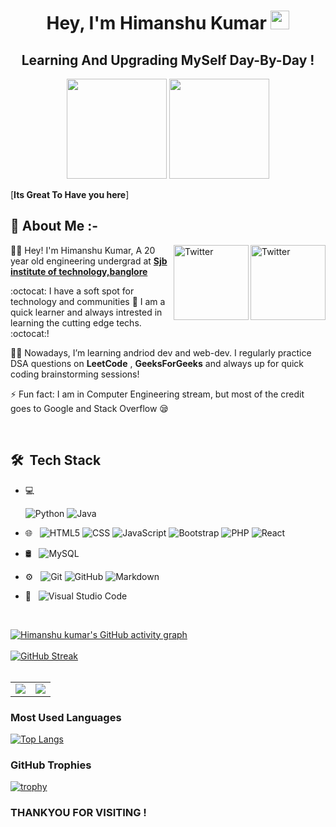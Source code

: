 <h1 align="center">Hey, I'm Himanshu Kumar <img src="https://raw.githubusercontent.com/aemmadi/aemmadi/master/wave.gif" width="30px"></h1> 
<h2 align="center">Learning And Upgrading MySelf Day-By-Day !</h2>

<p align="center"> <img src="https://octodex.github.com/images/daftpunktocat-thomas.gif" height="160px" width="160px"> <img src="https://octodex.github.com/images/daftpunktocat-guy.gif" height="160px" width="160px"> </p>

   [**Its Great To Have you here**]
   
   ## :wave: About Me :-
<a href="https://twitter.com/Himansh21044297" target="_blank"><img src="https://cdn2.iconfinder.com/data/icons/social-media-2199/64/social_media_isometric_6-twitter-512.png" height="120px" width="120px" alt="Twitter" align="right"></a><a href="https://linkedin.com/in/himanshukumar-797904" target="_blank"><img src="https://cdn2.iconfinder.com/data/icons/social-media-2199/64/social_media_isometric_14-linkedin-512.png" height="120px" width="120px" alt="Twitter" align="right"></a>
👩‍🎓 Hey! I'm Himanshu Kumar, A 20 year old engineering undergrad at [**Sjb institute of technology,banglore**](https://https://https://sjbit.edu.in/index.html) 

:octocat: I have a soft spot for technology and communities 💖 I am a quick learner and always intrested in learning the cutting edge techs. :octocat:! 

 

👩‍💻 Nowadays, I’m learning andriod dev and web-dev. I regularly practice DSA questions on **LeetCode** , **GeeksForGeeks** and always up for quick coding brainstorming sessions! 
 

⚡ Fun fact: I am in Computer Engineering stream, but most of the credit goes to Google and Stack Overflow 😪
  

<br> 

## 🛠 &nbsp;Tech Stack

- 💻 &nbsp;
  
  ![Python](https://img.shields.io/badge/-Python-333333?style=flat&logo=python)
  ![Java](https://img.shields.io/badge/-Java-333333?style=flat&logo=Java&logoColor=007396)
- 🌐 &nbsp;
  ![HTML5](https://img.shields.io/badge/-HTML5-333333?style=flat&logo=HTML5)
  ![CSS](https://img.shields.io/badge/-CSS-333333?style=flat&logo=CSS3&logoColor=1572B6)
  ![JavaScript](https://img.shields.io/badge/-JavaScript-333333?style=flat&logo=javascript)
  ![Bootstrap](https://img.shields.io/badge/-Bootstrap-333333?style=flat&logo=bootstrap&logoColor=563D7C)
  ![PHP](https://img.shields.io/badge/PHP-777BB4?style=for-the-badge&logo=php&logoColor=white)
  ![React](https://img.shields.io/badge/-React-333333?style=flat&logo=react)
 
- 🛢 &nbsp;
  ![MySQL](https://img.shields.io/badge/-MySQL-333333?style=flat&logo=mysql)
  
- ⚙️ &nbsp;
  ![Git](https://img.shields.io/badge/-Git-333333?style=flat&logo=git)
  ![GitHub](https://img.shields.io/badge/-GitHub-333333?style=flat&logo=github)
  ![Markdown](https://img.shields.io/badge/-Markdown-333333?style=flat&logo=markdown)
- 🔧 &nbsp;
  ![Visual Studio Code](https://img.shields.io/badge/-Visual%20Studio%20Code-333333?style=flat&logo=visual-studio-code&logoColor=007ACC)
 

<br/>
   

  [![Himanshu kumar's GitHub activity graph](https://activity-graph.herokuapp.com/graph?username=himanshukumar9&theme=xcode)](https://git.io/himanshukumar9)
   <br />
   <br />
   [![GitHub Streak](http://github-readme-streak-stats.herokuapp.com?user=himanshukumar9&theme=prussian&hide_border=true)](https://git.io/himanshukumar9)
   <br />
   <br />
  <!-- ![My stats](https://github-readme-stats.vercel.app/api?username=himanshukumar9) -->

<table><tr><td><img src="https://github-readme-stats.vercel.app/api/top-langs/?username=rukundob451&layout=compact"/></td><td><img src="https://github-readme-streak-stats.herokuapp.com/?user=himanshukumar9"/></td></tr></table>
  
### Most Used Languages

[![Top Langs](https://github-readme-stats.vercel.app/api/top-langs/?username=himanshukumar9&layout=compact&theme=vision-friendly-dark&langs_count=6)](https://github.com/himanshukumar9/github-readme-stats)
  
### GitHub Trophies

[![trophy](https://github-profile-trophy.vercel.app/?username=himanshukumar9&theme=gruvbox)](https://github.com/himanshukumar9/github-profile-trophy)


   
   
  <h3>THANKYOU FOR VISITING !</h3>
